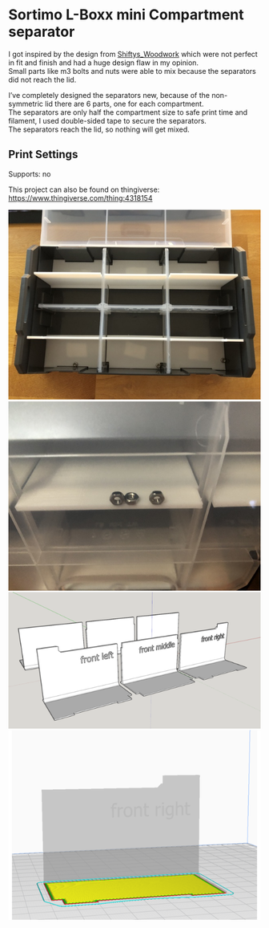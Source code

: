 
# Sortimo L-Boxx mini Compartment separator

I got inspired by the design from [Shiftys_Woodwork](https://www.thingiverse.com/thing:4085402) which were not perfect in fit and finish and had a huge design flaw in my opinion.  
Small parts like m3 bolts and nuts were able to mix because the separators did not reach the lid.

I’ve completely designed the separators new, because of the non-symmetric lid there are 6 parts, one for each compartment.  
The separators are only half the compartment size to safe print time and filament, I used double-sided tape to secure the separators.  
The separators reach the lid, so nothing will get mixed.

## Print Settings
Supports: no




This project can also be found on thingiverse:
https://www.thingiverse.com/thing:4318154

![Preview](https://github.com/LeDomme/cad_models/blob/main/Sortimo_L-Boxx_mini_Compartment_separator/res/picture_1.jpg)
![Preview](https://github.com/LeDomme/cad_models/blob/main/Sortimo_L-Boxx_mini_Compartment_separator/res/picture_2.jpg)
![Preview](https://github.com/LeDomme/cad_models/blob/main/Sortimo_L-Boxx_mini_Compartment_separator/res/sketchup.png)
![Preview](https://github.com/LeDomme/cad_models/blob/main/Sortimo_L-Boxx_mini_Compartment_separator/res/cura.png)